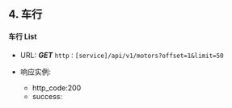 ## 4. 车行 ##


#### 车行 List
* URL: ***GET*** `http：[service]/api/v1/motors?offset=1&limit=50`

* 响应实例:
	- http_code:200
	- success:
	```json


	```